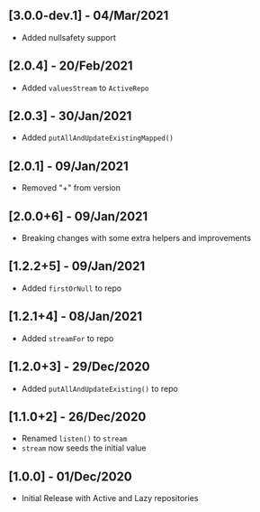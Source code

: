 ## [3.0.0-dev.1] - 04/Mar/2021

* Added nullsafety support

## [2.0.4] - 20/Feb/2021

* Added `valuesStream` to `ActiveRepo`

## [2.0.3] - 30/Jan/2021

* Added `putAllAndUpdateExistingMapped()`
 
## [2.0.1] - 09/Jan/2021

* Removed "+" from version 

## [2.0.0+6] - 09/Jan/2021

* Breaking changes with some extra helpers and improvements

## [1.2.2+5] - 09/Jan/2021

* Added `firstOrNull` to repo

## [1.2.1+4] - 08/Jan/2021

* Added `streamFor` to repo

## [1.2.0+3] - 29/Dec/2020

* Added `putAllAndUpdateExisting()` to repo

## [1.1.0+2] - 26/Dec/2020

* Renamed `listen()` to `stream`
* `stream` now seeds the initial value

## [1.0.0] - 01/Dec/2020

* Initial Release with Active and Lazy repositories
